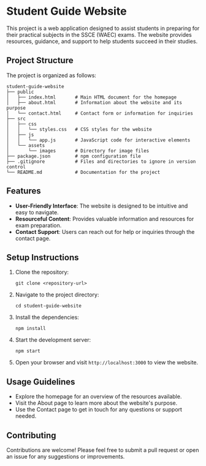 # Student Guide Website

This project is a web application designed to assist students in preparing for their practical subjects in the SSCE (WAEC) exams. The website provides resources, guidance, and support to help students succeed in their studies.

## Project Structure

The project is organized as follows:

```
student-guide-website
├── public
│   ├── index.html       # Main HTML document for the homepage
│   ├── about.html       # Information about the website and its purpose
│   └── contact.html     # Contact form or information for inquiries
├── src
│   ├── css
│   │   └── styles.css   # CSS styles for the website
│   ├── js
│   │   └── app.js       # JavaScript code for interactive elements
│   └── assets
│       └── images       # Directory for image files
├── package.json         # npm configuration file
├── .gitignore           # Files and directories to ignore in version control
└── README.md            # Documentation for the project
```

## Features

- **User-Friendly Interface**: The website is designed to be intuitive and easy to navigate.
- **Resourceful Content**: Provides valuable information and resources for exam preparation.
- **Contact Support**: Users can reach out for help or inquiries through the contact page.

## Setup Instructions

1. Clone the repository:
   ```
   git clone <repository-url>
   ```

2. Navigate to the project directory:
   ```
   cd student-guide-website
   ```

3. Install the dependencies:
   ```
   npm install
   ```

4. Start the development server:
   ```
   npm start
   ```

5. Open your browser and visit `http://localhost:3000` to view the website.

## Usage Guidelines

- Explore the homepage for an overview of the resources available.
- Visit the About page to learn more about the website's purpose.
- Use the Contact page to get in touch for any questions or support needed.

## Contributing

Contributions are welcome! Please feel free to submit a pull request or open an issue for any suggestions or improvements.